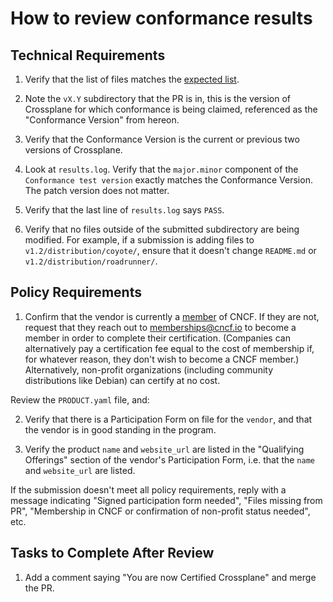 # How to review conformance results

## Technical Requirements

1. Verify that the list of files matches the [expected list].

2. Note the `vX.Y` subdirectory that the PR is in, this is the version of
   Crossplane for which conformance is being claimed, referenced as the
   "Conformance Version" from hereon.

3. Verify that the Conformance Version is the current or previous two versions
   of Crossplane.

4. Look at `results.log`. Verify that the `major.minor` component of the
   `Conformance test version` exactly matches the Conformance Version. The patch
   version does not matter.

5. Verify that the last line of `results.log` says `PASS`.

6. Verify that no files outside of the submitted subdirectory are being
   modified. For example, if a submission is adding files to
   `v1.2/distribution/coyote/`, ensure that it doesn't change `README.md` or
   `v1.2/distribution/roadrunner/`.

## Policy Requirements

1. Confirm that the vendor is currently a [member] of CNCF. If they are not,
   request that they reach out to memberships@cncf.io to become a member in
   order to complete their certification. (Companies can alternatively pay a
   certification fee equal to the cost of membership if, for whatever reason,
   they don't wish to become a CNCF member.) Alternatively, non-profit
   organizations (including community distributions like Debian) can certify at
   no cost.

Review the `PRODUCT.yaml` file, and:

2. Verify that there is a Participation Form on file for the `vendor`, and that
   the vendor is in good standing in the program.

3. Verify the product `name` and `website_url` are listed in the "Qualifying
   Offerings" section of the vendor's Participation Form, i.e. that the `name`
   and `website_url` are listed.

If the submission doesn't meet all policy requirements, reply with a message
indicating "Signed participation form needed", "Files missing from PR",
"Membership in CNCF or confirmation of non-profit status needed", etc.

## Tasks to Complete After Review

1. Add a comment saying "You are now Certified Crossplane" and merge the PR.

[expected list]: instructions.md#contents-of-the-pr
[member]: https://www.cncf.io/about/members/
